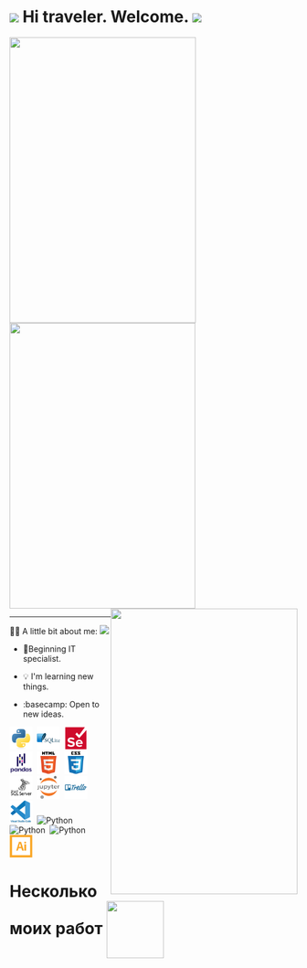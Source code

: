 <!-- Взять гифки с другого сайта -->

<h1>
    <img src="https://media.giphy.com/media/1347t0cCJWlsnC/giphy.gif" height="30"/>
    Hi traveler. Welcome.
    <img src="https://media.giphy.com/media/5xtDarqiAfN6mqPwdyw/giphy.gif" height="70"/>
</h1>

<div id="header">
    <img id="img_1" src="https://media.giphy.com/media/N3yLGQ1oMYfGU/giphy.gif" width="326" height="500" align="left"/>
    <img id="img_2" src="https://media.giphy.com/media/1yld7nW3oQ2IyRubUm/giphy.gif" width="325" height="500" align="center"/>
    <img id="img_3" src="https://media.giphy.com/media/bB3FrjpQ3w8ms/giphy.gif" width="327" height="500" align="right"/>
</div>

---


<!--Немного обо мне:-->
:technologist: A little bit about me: <img src="https://media.giphy.com/media/3o72EZplI5RBdJU17q/giphy.gif" width="30">
<!--Начинающий ИТ специалист-->
- :battery:Beginning IT specialist.
<!--Изучаю новое-->
- :bulb: I'm learning new things.
<!--Открыт новым идеям-->
- :basecamp: Open to new ideas.
    
<div>
    <img src="https://github.com/devicons/devicon/blob/master/icons/python/python-original.svg" title="Python" alt="Python" width="40" height="40"/>&nbsp;
    <img src="https://github.com/devicons/devicon/blob/master/icons/sqlite/sqlite-original-wordmark.svg" title="SQLite" alt="SQLite" width="40" height="40"/>&nbsp;
    <img src="https://github.com/devicons/devicon/blob/master/icons/selenium/selenium-original.svg" title="Python" alt="Python" width="40" height="40"/>&nbsp;
    <img src="https://github.com/devicons/devicon/blob/master/icons/pandas/pandas-original-wordmark.svg" title="Python" alt="Python" width="40" height="40"/>&nbsp;
    <img src="https://github.com/devicons/devicon/blob/master/icons/html5/html5-original-wordmark.svg" title="Python" alt="Python" width="40" height="40"/>&nbsp;
    <img src="https://github.com/devicons/devicon/blob/master/icons/css3/css3-original-wordmark.svg" title="Python" alt="Python" width="40" height="40"/>&nbsp;
    <img src="https://github.com/devicons/devicon/blob/master/icons/microsoftsqlserver/microsoftsqlserver-plain-wordmark.svg" title="Python" alt="Python" width="40" height="40"/>&nbsp;
    <img src="https://github.com/devicons/devicon/blob/master/icons/jupyter/jupyter-original-wordmark.svg" title="Python" alt="Python" width="40" height="40"/>&nbsp;
    <img src="https://github.com/devicons/devicon/blob/master/icons/trello/trello-plain-wordmark.svg" title="Python" alt="Python" width="40" height="40"/>&nbsp;
    <img src="https://github.com/devicons/devicon/blob/master/icons/vscode/vscode-original-wordmark.svg" title="Python" alt="Python" width="40" height="40"/>&nbsp;
    <img src="https://cdn2.iconfinder.com/data/icons/document-file-fill-outline-1/64/File_Document_Doc_Folder_XML-256.png" title="Python" alt="Python" width="40" height="40"/>&nbsp;
    <img src="https://cdn4.iconfinder.com/data/icons/smashicons-file-types-webby/58/25_-_JSON_File_Webby-512.png" title="Python" alt="Python" width="40" height="40"/>&nbsp;
    <img src="https://spectrasoft.ru/upload/iblock/f56/f56225b4cd788d248cbd3d3b147d4232.jpg" title="Python" alt="Python" width="40" height="40"/>&nbsp;
    <img src="https://github.com/devicons/devicon/blob/master/icons/illustrator/illustrator-line.svg" title="Python" alt="Python" width="40" height="40"/>&nbsp;
   <!-- <img src=" " title="Python" alt="Python" width="40" height="40"/>&nbsp; -->
</div>
    
<div>
    <h1>Несколько моих работ 
        <img id="img_3" src="https://media.giphy.com/media/xT9DPvFR1w7gdhurvi/giphy.gif" width="100" height="100" align="center"/>
    </h1>   
</div>


  




